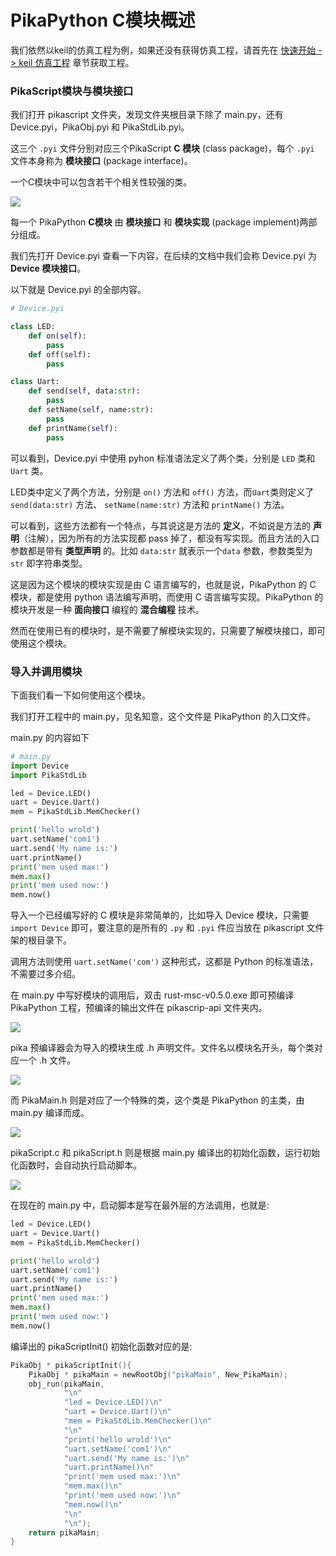 # PikaPython C模块概述

我们依然以keil的仿真工程为例，如果还没有获得仿真工程，请首先在 [快速开始 -> keil 仿真工程](Keil%20%E4%BB%BF%E7%9C%9F%E5%B7%A5%E7%A8%8B.html) 章节获取工程。

### PikaScript模块与模块接口

我们打开 pikascript 文件夹，发现文件夹根目录下除了 main.py，还有Device.pyi，PikaObj.pyi 和 PikaStdLib.pyi。

这三个 `.pyi` 文件分别对应三个PikaScript **C 模块** (class package)，每个 `.pyi` 文件本身称为 **模块接口** (package interface)。

一个C模块中可以包含若干个相关性较强的类。

![](assets/image-20220916120814065.png)

每一个 PikaPython **C模块** 由 **模块接口** 和 **模块实现** (package implement)两部分组成。

我们先打开 Device.pyi 查看一下内容，在后续的文档中我们会称 Device.pyi 为 **Device 模块接口**。

以下就是 Device.pyi 的全部内容。

```python
# Device.pyi

class LED:
    def on(self):
        pass
    def off(self):
        pass

class Uart:
    def send(self, data:str):
        pass
    def setName(self, name:str):
        pass
    def printName(self):
        pass
```

可以看到，Device.pyi 中使用 pyhon 标准语法定义了两个类，分别是 `LED` 类和 `Uart` 类。

LED类中定义了两个方法，分别是 `on()` 方法和 `off()` 方法，而`Uart`类则定义了 `send(data:str)` 方法、 `setName(name:str)` 方法和 `printName()` 方法。


可以看到，这些方法都有一个特点，与其说这是方法的 **定义**，不如说是方法的 **声明**（注解），因为所有的方法实现都 pass 掉了，都没有写实现。而且方法的入口参数都是带有 **类型声明** 的。比如 `data:str` 就表示一个`data` 参数，参数类型为 `str` 即字符串类型。


这是因为这个模块的模块实现是由 C 语言编写的，也就是说，PikaPython 的 C 模块，都是使用 python 语法编写声明，而使用 C 语言编写实现。PikaPython 的模块开发是一种 **面向接口** 编程的 **混合编程** 技术。


然而在使用已有的模块时，是不需要了解模块实现的，只需要了解模块接口，即可使用这个模块。


### 导入并调用模块


下面我们看一下如何使用这个模块。


我们打开工程中的 main.py，见名知意，这个文件是 PikaPython 的入口文件。


main.py 的内容如下


```python
# main.py
import Device
import PikaStdLib 

led = Device.LED()
uart = Device.Uart()
mem = PikaStdLib.MemChecker()

print('hello wrold')
uart.setName('com1')
uart.send('My name is:')
uart.printName()
print('mem used max:')
mem.max()
print('mem used now:')
mem.now()
```

导入一个已经编写好的 C 模块是非常简单的，比如导入 Device 模块，只需要 `import Device` 即可，要注意的是所有的 `.py` 和 `.pyi` 件应当放在 pikascript 文件架的根目录下。

调用方法则使用 `uart.setName('com')` 这种形式，这都是 Python 的标准语法，不需要过多介绍。

在 main.py 中写好模块的调用后，双击 rust-msc-v0.5.0.exe 即可预编译 PikaPython 工程，预编译的输出文件在 pikascrip-api 文件夹内。

![](assets/image-20220916121019138.png)

pika 预编译器会为导入的模块生成 .h 声明文件。文件名以模块名开头，每个类对应一个 .h 文件。

![](assets/image-20220916121107004.png)

而 PikaMain.h 则是对应了一个特殊的类，这个类是 PikaPython 的主类，由 main.py 编译而成。

![](assets/image-20220916121148778.png)

pikaScript.c 和 pikaScript.h 则是根据 main.py 编译出的初始化函数，运行初始化函数时，会自动执行启动脚本。

![](assets/image-20220916121214655.png)

在现在的 main.py 中，启动脚本是写在最外层的方法调用，也就是:

```python
led = Device.LED()
uart = Device.Uart()
mem = PikaStdLib.MemChecker()

print('hello wrold')
uart.setName('com1')
uart.send('My name is:')
uart.printName()
print('mem used max:')
mem.max()
print('mem used now:')
mem.now()
```

编译出的 pikaScriptInit() 初始化函数对应的是:

```c
PikaObj * pikaScriptInit(){
    PikaObj * pikaMain = newRootObj("pikaMain", New_PikaMain);
    obj_run(pikaMain,
            "\n"
            "led = Device.LED()\n"
            "uart = Device.Uart()\n"
            "mem = PikaStdLib.MemChecker()\n"
            "\n"
            "print('hello wrold')\n"
            "uart.setName('com1')\n"
            "uart.send('My name is:')\n"
            "uart.printName()\n"
            "print('mem used max:')\n"
            "mem.max()\n"
            "print('mem used now:')\n"
            "mem.now()\n"
            "\n"
            "\n");
    return pikaMain;
}
```
